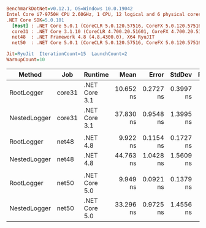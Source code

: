 ``` ini

BenchmarkDotNet=v0.12.1, OS=Windows 10.0.19042
Intel Core i7-9750H CPU 2.60GHz, 1 CPU, 12 logical and 6 physical cores
.NET Core SDK=5.0.101
  [Host] : .NET Core 5.0.1 (CoreCLR 5.0.120.57516, CoreFX 5.0.120.57516), X64 RyuJIT
  core31 : .NET Core 3.1.10 (CoreCLR 4.700.20.51601, CoreFX 4.700.20.51901), X64 RyuJIT
  net48  : .NET Framework 4.8 (4.8.4300.0), X64 RyuJIT
  net50  : .NET Core 5.0.1 (CoreCLR 5.0.120.57516, CoreFX 5.0.120.57516), X64 RyuJIT

Jit=RyuJit  IterationCount=15  LaunchCount=2  
WarmupCount=10  

```
|       Method |    Job |       Runtime |      Mean |     Error |    StdDev | Ratio | RatioSD |
|------------- |------- |-------------- |----------:|----------:|----------:|------:|--------:|
|   RootLogger | core31 | .NET Core 3.1 | 10.652 ns | 0.2727 ns | 0.3997 ns |  1.00 |    0.00 |
| NestedLogger | core31 | .NET Core 3.1 | 37.830 ns | 0.9548 ns | 1.3995 ns |  3.55 |    0.15 |
|              |        |               |           |           |           |       |         |
|   RootLogger |  net48 |      .NET 4.8 |  9.922 ns | 0.1154 ns | 0.1727 ns |  1.00 |    0.00 |
| NestedLogger |  net48 |      .NET 4.8 | 44.763 ns | 1.0428 ns | 1.5609 ns |  4.51 |    0.15 |
|              |        |               |           |           |           |       |         |
|   RootLogger |  net50 | .NET Core 5.0 |  9.949 ns | 0.0921 ns | 0.1379 ns |  1.00 |    0.00 |
| NestedLogger |  net50 | .NET Core 5.0 | 33.296 ns | 0.9725 ns | 1.4556 ns |  3.35 |    0.16 |
